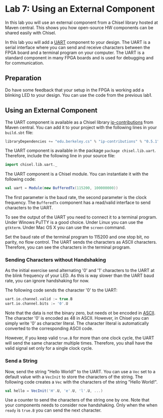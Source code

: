 # Lab 7: Using an External Component

In this lab you will use an external component from a Chisel library hosted
at Maven central. This shows you how open-source HW components can be shared
easily with Chisel.

In this lab you will add
a [UART](https://en.wikipedia.org/wiki/Universal_asynchronous_receiver-transmitter)
component to your design. The UART is a
serial interface where you can send and receive characters between the FPGA
board and a terminal program on your computer. The UART is a standard
component in many FPGA boards and is used for debugging and for communication.

## Preparation

Do have some feedback that your setup in the FPGA is working
add a blinking LED to your  design.
You can use the code from the previous lab1.

## Using an External Component

The UART component is available as a Chisel library 
[ip-contributions](https://github.com/freechipsproject/ip-contributions)
from Maven central. You
can add it to your project with the following lines in your `build.sbt` file:

```scala
libraryDependencies += "edu.berkeley.cs" % "ip-contributions" % "0.5.1"
```

The UART component is available in the package ```package chisel.lib.uart```.
Therefore, include the following line in your source file:

```scala
import chisel.lib.uart._
```

The UART component is a Chisel module. You can instantiate it with the
following code:

```scala   
val uart = Module(new BufferedTx(115200, 100000000))
```

The first parameter is the baud rate, the second parameter is the clock
frequency. The ```BufferedTx``` component has a read/valid interface to
send characters to the UART.

To see the output of the UART you need to connect it to a terminal program.
Under Winows PuTTY is a good choice. Under Linux you can use the ```gtkterm```.
Under Mac OS X you can use the ```screen``` command.

Set the baud rate of the terminal program to 115200 and one stop bit,
no parity, no flow control. The UART sends the characters as ASCII
characters. Therefore, you can see the characters in the terminal program.

### Sending Characters without Handshaking

As the initial exercise send alternating '0' and '1' characters to the
UART at the blink frequency of your LED. As this is way slower than the
UART baud rate, you can ignore handshaking for now.

The following code sends the character '0'  to the UART:

```scala
uart.io.channel.valid := true.B
uart.io.channel.bits := '0'.U
```

Note that the data is not the binary zero, but needs ot be encoded in
[ASCII](https://en.wikipedia.org/wiki/ASCII). The character '0' is
encoded as 48 in ASCII. However, in Chisel you can simply write '0' as
character literal. The character literal is automatically converted to
the corresponding ASCII code.

However, if you keep valid ```true.B``` for more than one clock cycle,
the UART will send the same character multiple times. Therefore, you
shall have the valid signal set only for a single clock cycle.

### Send a String

Now, send the string "Hello World!" to the UART. You can use a ```Vec```
set to a default value with a ```VecInit``` to store the characters of the string. The following
code creates a ```Vec``` with the characters of the string "Hello World!".

```scala
val hello = VecInit('H'.U, 'e'.U, 'l'.U, ...)
```

Use a counter to send the characters of the string one by one.
Note that your components needs to consider now handshaking.
Only when the when ```ready``` is ```true.B``` you can send the next
character.



